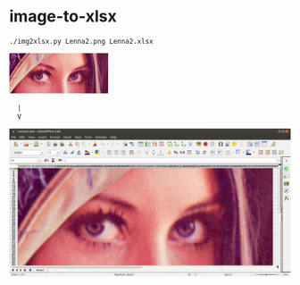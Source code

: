 # image-to-xlsx
```
./img2xlsx.py Lenna2.png Lenna2.xlsx
```
![Lenna2.png](Lenna2.png)
```
  |
  V
```
![Lenna2.xlsx.png](Lenna2.xlsx.png)
